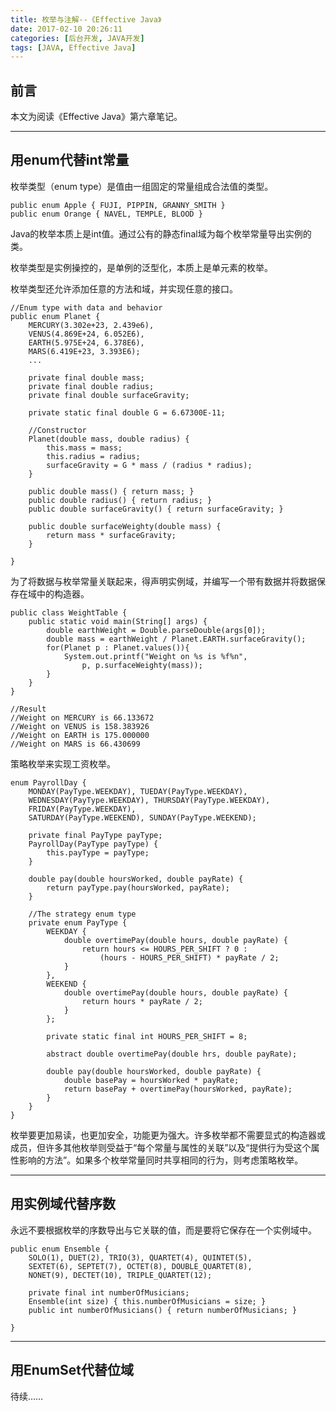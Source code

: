 ```yaml
---
title: 枚举与注解--《Effective Java》
date: 2017-02-10 20:26:11
categories: [后台开发, JAVA开发]
tags: [JAVA, Effective Java]
---
```

## 前言
本文为阅读《Effective Java》第六章笔记。

---

## 用enum代替int常量
枚举类型（enum type）是值由一组固定的常量组成合法值的类型。

    public enum Apple { FUJI, PIPPIN, GRANNY_SMITH }
    public enum Orange { NAVEL, TEMPLE, BLOOD }

Java的枚举本质上是int值。通过公有的静态final域为每个枚举常量导出实例的类。

枚举类型是实例操控的，是单例的泛型化，本质上是单元素的枚举。

枚举类型还允许添加任意的方法和域，并实现任意的接口。

    //Enum type with data and behavior
    public enum Planet {
        MERCURY(3.302e+23, 2.439e6),
        VENUS(4.869E+24, 6.052E6),
        EARTH(5.975E+24, 6.378E6),
        MARS(6.419E+23, 3.393E6);
        ...

        private final double mass;
        private final double radius;
        private final double surfaceGravity;

        private static final double G = 6.67300E-11;

        //Constructor
        Planet(double mass, double radius) {
            this.mass = mass;
            this.radius = radius;
            surfaceGravity = G * mass / (radius * radius);
        }

        public double mass() { return mass; }
        public double radius() { return radius; }
        public double surfaceGravity() { return surfaceGravity; }

        public double surfaceWeighty(double mass) {
            return mass * surfaceGravity;
        }

    }

为了将数据与枚举常量关联起来，得声明实例域，并编写一个带有数据并将数据保存在域中的构造器。

    public class WeightTable {
        public static void main(String[] args) {
            double earthWeight = Double.parseDouble(args[0]);
            double mass = earthWeight / Planet.EARTH.surfaceGravity();
            for(Planet p : Planet.values()){
                System.out.printf("Weight on %s is %f%n",
                    p, p.surfaceWeighty(mass));
            }
        }
    }

    //Result
    //Weight on MERCURY is 66.133672
    //Weight on VENUS is 158.383926
    //Weight on EARTH is 175.000000
    //Weight on MARS is 66.430699

策略枚举来实现工资枚举。

    enum PayrollDay {
        MONDAY(PayType.WEEKDAY), TUEDAY(PayType.WEEKDAY),
        WEDNESDAY(PayType.WEEKDAY), THURSDAY(PayType.WEEKDAY),
        FRIDAY(PayType.WEEKDAY),
        SATURDAY(PayType.WEEKEND), SUNDAY(PayType.WEEKEND);

        private final PayType payType;
        PayrollDay(PayType payType) {
            this.payType = payType;
        }

        double pay(double hoursWorked, double payRate) {
            return payType.pay(hoursWorked, payRate);
        }

        //The strategy enum type
        private enum PayType {
            WEEKDAY {
                double overtimePay(double hours, double payRate) {
                    return hours <= HOURS_PER_SHIFT ? 0 :
                        (hours - HOURS_PER_SHIFT) * payRate / 2; 
                }
            },
            WEEKEND {
                double overtimePay(double hours, double payRate) {
                    return hours * payRate / 2;
                }
            };
            
            private static final int HOURS_PER_SHIFT = 8;

            abstract double overtimePay(double hrs, double payRate);

            double pay(double hoursWorked, double payRate) {
                double basePay = hoursWorked * payRate;
                return basePay + overtimePay(hoursWorked, payRate);
            }
        }
    }

枚举要更加易读，也更加安全，功能更为强大。许多枚举都不需要显式的构造器或成员，但许多其他枚举则受益于“每个常量与属性的关联”以及“提供行为受这个属性影响的方法”。如果多个枚举常量同时共享相同的行为，则考虑策略枚举。

---

## 用实例域代替序数
永远不要根据枚举的序数导出与它关联的值，而是要将它保存在一个实例域中。

    public enum Ensemble {
        SOLO(1), DUET(2), TRIO(3), QUARTET(4), QUINTET(5),
        SEXTET(6), SEPTET(7), OCTET(8), DOUBLE_QUARTET(8),
        NONET(9), DECTET(10), TRIPLE_QUARTET(12);

        private final int numberOfMusicians;
        Ensemble(int size) { this.numberOfMusicians = size; }
        public int numberOfMusicians() { return numberOfMusicians; }

    }

---

## 用EnumSet代替位域
待续……